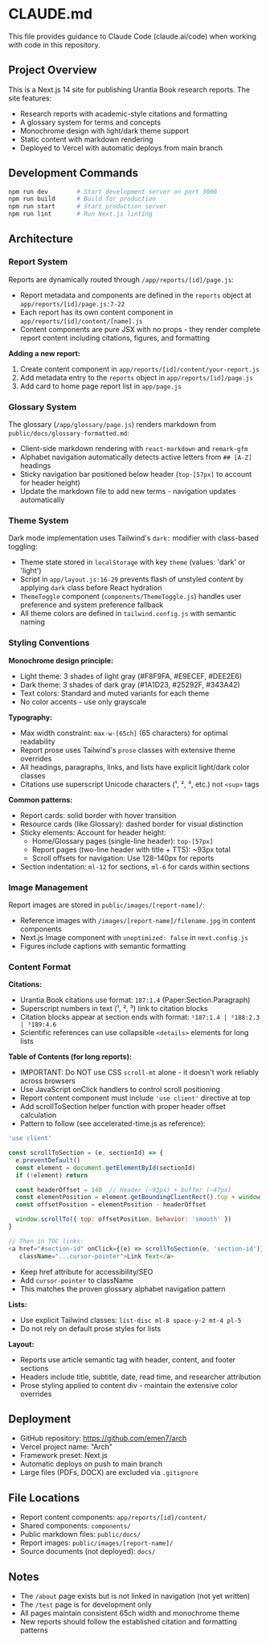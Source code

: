 # CLAUDE.md

This file provides guidance to Claude Code (claude.ai/code) when working with code in this repository.

## Project Overview

This is a Next.js 14 site for publishing Urantia Book research reports. The site features:
- Research reports with academic-style citations and formatting
- A glossary system for terms and concepts
- Monochrome design with light/dark theme support
- Static content with markdown rendering
- Deployed to Vercel with automatic deploys from main branch

## Development Commands

```bash
npm run dev        # Start development server on port 3000
npm run build      # Build for production
npm run start      # Start production server
npm run lint       # Run Next.js linting
```

## Architecture

### Report System

Reports are dynamically routed through `/app/reports/[id]/page.js`:
- Report metadata and components are defined in the `reports` object at `app/reports/[id]/page.js:7-22`
- Each report has its own content component in `app/reports/[id]/content/[name].js`
- Content components are pure JSX with no props - they render complete report content including citations, figures, and formatting

**Adding a new report:**
1. Create content component in `app/reports/[id]/content/your-report.js`
2. Add metadata entry to the `reports` object in `app/reports/[id]/page.js`
3. Add card to home page report list in `app/page.js`

### Glossary System

The glossary (`/app/glossary/page.js`) renders markdown from `public/docs/glossary-formatted.md`:
- Client-side markdown rendering with `react-markdown` and `remark-gfm`
- Alphabet navigation automatically detects active letters from `## [A-Z]` headings
- Sticky navigation bar positioned below header (`top-[57px]` to account for header height)
- Update the markdown file to add new terms - navigation updates automatically

### Theme System

Dark mode implementation uses Tailwind's `dark:` modifier with class-based toggling:
- Theme state stored in `localStorage` with key `theme` (values: 'dark' or 'light')
- Script in `app/layout.js:16-29` prevents flash of unstyled content by applying `dark` class before React hydration
- `ThemeToggle` component (`components/ThemeToggle.js`) handles user preference and system preference fallback
- All theme colors are defined in `tailwind.config.js` with semantic naming

### Styling Conventions

**Monochrome design principle:**
- Light theme: 3 shades of light gray (#F8F9FA, #E9ECEF, #DEE2E6)
- Dark theme: 3 shades of dark gray (#1A1D23, #25292F, #343A42)
- Text colors: Standard and muted variants for each theme
- No color accents - use only grayscale

**Typography:**
- Max width constraint: `max-w-[65ch]` (65 characters) for optimal readability
- Report prose uses Tailwind's `prose` classes with extensive theme overrides
- All headings, paragraphs, links, and lists have explicit light/dark color classes
- Citations use superscript Unicode characters (¹, ², ³, etc.) not `<sup>` tags

**Common patterns:**
- Report cards: solid border with hover transition
- Resource cards (like Glossary): dashed border for visual distinction
- Sticky elements: Account for header height:
  - Home/Glossary pages (single-line header): `top-[57px]`
  - Report pages (two-line header with title + TTS): ~93px total
  - Scroll offsets for navigation: Use 128-140px for reports
- Section indentation: `ml-12` for sections, `ml-6` for cards within sections

### Image Management

Report images are stored in `public/images/[report-name]/`:
- Reference images with `/images/[report-name]/filename.jpg` in content components
- Next.js Image component with `unoptimized: false` in `next.config.js`
- Figures include captions with semantic formatting

### Content Format

**Citations:**
- Urantia Book citations use format: `187:1.4` (Paper:Section.Paragraph)
- Superscript numbers in text (¹, ², ³) link to citation blocks
- Citation blocks appear at section ends with format: `¹187:1.4 | ²188:2.3 | ³189:4.6`
- Scientific references can use collapsible `<details>` elements for long lists

**Table of Contents (for long reports):**
- IMPORTANT: Do NOT use CSS `scroll-mt` alone - it doesn't work reliably across browsers
- Use JavaScript onClick handlers to control scroll positioning
- Report content component must include `'use client'` directive at top
- Add scrollToSection helper function with proper header offset calculation
- Pattern to follow (see accelerated-time.js as reference):
```javascript
'use client'

const scrollToSection = (e, sectionId) => {
  e.preventDefault()
  const element = document.getElementById(sectionId)
  if (!element) return

  const headerOffset = 140  // Header (~93px) + buffer (~47px)
  const elementPosition = element.getBoundingClientRect().top + window.pageYOffset
  const offsetPosition = elementPosition - headerOffset

  window.scrollTo({ top: offsetPosition, behavior: 'smooth' })
}

// Then in TOC links:
<a href="#section-id" onClick={(e) => scrollToSection(e, 'section-id')}
   className="...cursor-pointer">Link Text</a>
```
- Keep href attribute for accessibility/SEO
- Add `cursor-pointer` to className
- This matches the proven glossary alphabet navigation pattern

**Lists:**
- Use explicit Tailwind classes: `list-disc ml-8 space-y-2 mt-4 pl-5`
- Do not rely on default prose styles for lists

**Layout:**
- Reports use article semantic tag with header, content, and footer sections
- Headers include title, subtitle, date, read time, and researcher attribution
- Prose styling applied to content div - maintain the extensive color overrides

## Deployment

- GitHub repository: https://github.com/emen7/arch
- Vercel project name: "Arch"
- Framework preset: Next.js
- Automatic deploys on push to main branch
- Large files (PDFs, DOCX) are excluded via `.gitignore`

## File Locations

- Report content components: `app/reports/[id]/content/`
- Shared components: `components/`
- Public markdown files: `public/docs/`
- Report images: `public/images/[report-name]/`
- Source documents (not deployed): `docs/`

## Notes

- The `/about` page exists but is not linked in navigation (not yet written)
- The `/test` page is for development only
- All pages maintain consistent 65ch width and monochrome theme
- New reports should follow the established citation and formatting patterns
